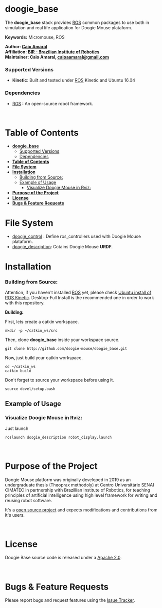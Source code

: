 # **doogie_base**

The **doogie_base** stack provides [ROS] common packages to use both in simulation and real life application for Doogie Mouse plataform.

**Keywords:** Micromouse, ROS

**Author: [Caio Amaral]<br />
Affiliation: [BIR - Brazilian Institute of Robotics]<br />
Maintainer: Caio Amaral, caioaamaral@gmail.com**

### Supported Versions

- **Kinetic**: Built and tested under [ROS] Kinetic and Ubuntu 16.04

<!-- [![Build Status](http://rsl-ci.ethz.ch/buildStatus/icon?job=ros_best_practices)](http://rsl-ci.ethz.ch/job/ros_best_practices/) TODO -->

### Dependencies 
- [ROS] : An open-source robot framework.

<br/>

# **Table of Contents**
- [**doogie_base**](#doogiebase)
    - [Supported Versions](#supported-versions)
    - [Dependencies](#dependencies)
- [**Table of Contents**](#table-of-contents)
- [**File System**](#file-system)
- [**Installation**](#installation)
    - [Building from Source:](#building-from-source)
  - [Example of Usage](#example-of-usage)
    - [Visualize Doogie Mouse in Rviz:](#visualize-doogie-mouse-in-rviz)
- [**Purpose of the Project**](#purpose-of-the-project)
- [**License**](#license)
- [**Bugs & Feature Requests**](#bugs--feature-requests)

# **File System**

- [doogie_control] : Define ros_controllers used with Doogie Mouse plataform.
- [doogie_description]: Cotains Doogie Mouse **URDF**.


# **Installation**

<!-- ### 1. Installation from Packages:

TODO

    sudo apt-get install ros-indigo-... -->


###  Building from Source:

Attention, if you haven't installed [ROS] yet, please check [Ubuntu install of ROS Kinetic](http://wiki.ros.org/kinetic/Installation/Ubuntu). Desktop-Full Install is the recommended one in order to work with this repository.    

**Building:**

First, lets create a catkin workspace.

    mkdir -p ~/catkin_ws/src

Then, clone **doogie_base** inside your workspace source.
        
    git clone http://github.com/doogie-mouse/doogie_base.git

Now, just build your catkin workspace.

    cd ~/catkin_ws
    catkin build

Don't forget to source your workspace before using it.
    
    source devel/setup.bash


## Example of Usage

### Visualize Doogie Mouse in Rviz:

Just launch

	roslaunch doogie_description robot_display.launch

</br>

# **Purpose of the Project**

Doogie Mouse platform was originally developed in 2019 as an undergraduate thesis (Theoprax methodoly) at Centro Universitário SENAI CIMATEC in partnership with Brazillian Institute of Robotics, for teaching principles of artificial intelligence using high level framework for writing and reusing robot software.

It's a [open source project](/LICENSE) and expects modifications and contributions from it's users. 

</br>

# **License**

Doogie Base source code is released under a [Apache 2.0](/LICENSE).

</br>

# **Bugs & Feature Requests**

Please report bugs and request features using the [Issue Tracker].

[BIR - Brazilian Institute of Robotics]: https://github.com/Brazilian-Institute-of-Robotics
[Caio Amaral]: https://github.com/caioaamaral
[doogie_base]: https://github.com/doogie-mouse/doogie_base.git
[doogie_control]: https://github.com/doogie-mouse/doogie_control.git
[doogie_description]: https://github.com/doogie-mouse/doogie_description.git
[doogie_gazebo]: doogie_gazebo
[doogie_gazebo/Tutorials]: https://github.com/doogie-mouse/doogie_base/wiki/doogie_gazebo
[Issue Tracker]: https://github.com/doogie-mouse/doogie_base/issues
[ROS]: https://www.ros.org
